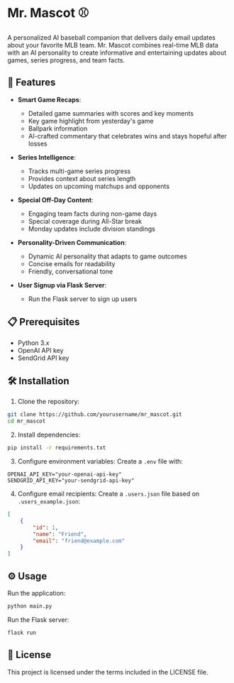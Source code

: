 # Mr. Mascot ⚾

A personalized AI baseball companion that delivers daily email updates about your favorite MLB team. Mr. Mascot combines real-time MLB data with an AI personality to create informative and entertaining updates about games, series progress, and team facts.

## 🌟 Features

- **Smart Game Recaps**: 
  - Detailed game summaries with scores and key moments
  - Key game highlight from yesterday's game
  - Ballpark information
  - AI-crafted commentary that celebrates wins and stays hopeful after losses

- **Series Intelligence**: 
  - Tracks multi-game series progress
  - Provides context about series length
  - Updates on upcoming matchups and opponents

- **Special Off-Day Content**:
  - Engaging team facts during non-game days
  - Special coverage during All-Star break
  - Monday updates include division standings

- **Personality-Driven Communication**:
  - Dynamic AI personality that adapts to game outcomes
  - Concise emails for readability
  - Friendly, conversational tone

- **User Signup via Flask Server**:
  - Run the Flask server to sign up users 

## 📋 Prerequisites

- Python 3.x
- OpenAI API key
- SendGrid API key

## 🛠️ Installation

1. Clone the repository:
```bash
git clone https://github.com/yourusername/mr_mascot.git
cd mr_mascot
```

2. Install dependencies:
```bash
pip install -r requirements.txt
```

3. Configure environment variables:
Create a `.env` file with:
```
OPENAI_API_KEY="your-openai-api-key"
SENDGRID_API_KEY="your-sendgrid-api-key"
```

4. Configure email recipients:
Create a `.users.json` file based on `.users_example.json`:
```json
[
    {
        "id": 1,
        "name": "Friend",
        "email": "friend@example.com"
    }
]
```

## ⚙️ Usage

Run the application:
```bash
python main.py
```

Run the Flask server:
```bash
flask run
```

## 📝 License

This project is licensed under the terms included in the LICENSE file.